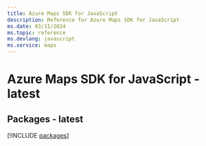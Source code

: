 ```yaml
---
title: Azure Maps SDK for JavaScript
description: Reference for Azure Maps SDK for JavaScript
ms.date: 03/11/2024
ms.topic: reference
ms.devlang: javascript
ms.service: maps
---
```

# Azure Maps SDK for JavaScript - latest
## Packages - latest
[!INCLUDE [packages](maps-index.md)]